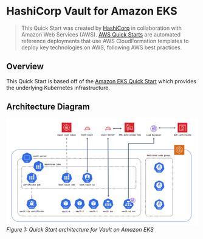 # HashiCorp Vault for Amazon EKS
> This Quick Start was created by [HashiCorp](https://hashicorp.com) in collaboration with 
> Amazon Web Services (AWS). [AWS Quick Starts](https://aws.amazon.com) are automated 
> reference deployments that use AWS CloudFormation templates to deploy key technologies on AWS, following AWS best 
> practices. 

## Overview
This Quick Start is based off of the [Amazon EKS Quick Start](https://github.com/aws-quickstart/quickstart-amazon-eks) which provides the underlying Kubernetes infrastructure. 

## Architecture Diagram
![Vault architecture diagram](docs/images/architecture.png)
*Figure 1: Quick Start architecture for Vault on Amazon EKS*
